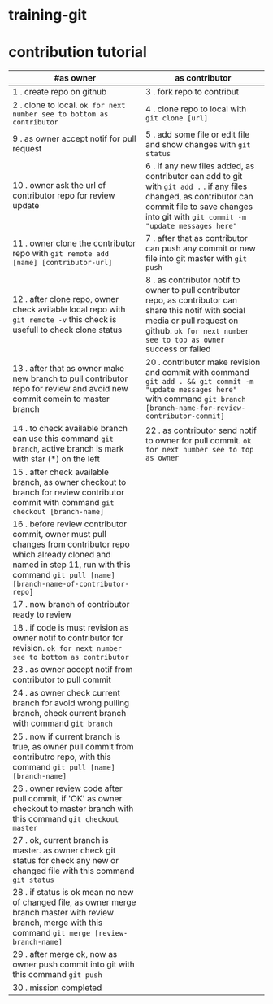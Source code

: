 # training-git
# contribution tutorial

#as owner | as contributor
---------- | ----------
1 . create repo on github<br> | 3 . fork repo to contribut<br>
2 . clone to local. `ok for next number see to bottom as contributor`<br> | 4 . clone repo to local with `git clone [url]`<br>
9 . as owner accept notif for pull request<br> | 5 . add some file or edit file and show changes with `git status`<br>
10 . owner ask the url of contributor repo for review update<br> | 6 . if any new files added, as contributor can add to git with `git add .` . if any files changed, as contributor can commit file to save changes into git with `git commit -m "update messages here"`<br>
11 . owner clone the contributor repo with `git remote add [name] [contributor-url]`<br> | 7 . after that as contributor can push any commit or new file into git master with `git push`<br>
12 . after clone repo, owner check avilable local repo with `git remote -v` this check is usefull to check clone status  | 8 . as contributor notif to owner to pull contributor repo, as contributor can share this notif with social media or pull request on github. `ok for next number see to top as owner`<br>success or failed<br> | 19 . as contributor accept notif from owner to revision<br>
13 . after that as owner make new branch to pull contributor repo for review and avoid new commit comein to master branch  | 20 . contributor make revision and commit with command `git add . && git commit -m "update messages here"`<br>with command `git branch [branch-name-for-review-contributor-commit]`<br> | 21 . after that contributor push into contributor git master with command `git push`<br>
14 . to check available branch can use this command `git branch`, active branch is mark with star (*) on the left<br> | 22 . as contributor send notif to owner for pull commit. `ok for next number see to top as owner`<br>
15 . after check available branch, as owner checkout to branch for review contributor commit with command `git checkout [branch-name]`<br> | 
16 . before review contributor commit, owner must pull changes from contributor repo which already cloned and named in step 11, run with this command `git pull [name] [branch-name-of-contributor-repo]`<br> | 
17 . now branch of contributor ready to review<br> | 
18 . if code is must revision as owner notif to contributor for revision. `ok for next number see to bottom as contributor`<br> | 
23 . as owner accept notif from contributor to pull commit<br> | 
24 . as owner check current branch for avoid wrong pulling branch, check current branch with command `git branch`<br> | 
25 . now if current branch is true, as owner pull commit from contributro repo, with this command `git pull [name] [branch-name]`<br> | 
26 . owner review code after pull commit, if 'OK' as owner checkout to master branch with this command `git checkout master`<br> | 
27 . ok, current branch is master. as owner check git status for check any new or changed file with this command `git status`<br> | 
28 . if status is ok mean no new of changed file, as owner merge branch master with review branch, merge with this command `git merge [review-branch-name]`<br> | 
29 . after merge ok, now as owner push commit into git with this command `git push`<br> | 
30 . mission completed<br> | 











